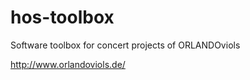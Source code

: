 hos-toolbox
===========

Software toolbox for concert projects of ORLANDOviols

http://www.orlandoviols.de/
